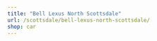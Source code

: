 ```yaml
---
title: "Bell Lexus North Scottsdale"
url: /scottsdale/bell-lexus-north-scottsdale/
shop: car
---
```

